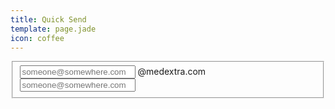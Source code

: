 ```yaml
---
title: Quick Send
template: page.jade
icon: coffee
---
```




<form class="ink-form" ng-controller="quick-send">
    <fieldset>
        <div class="control-group">
            <span class="control large-40 push-center">
                <input id="text-input" type="email" placeholder="someone@somewhere.com" ng-model="sender">
            </span>
            <span class="large-40 push-center">
                @medextra.com
            </spn>
            <div class="control large-80 push-center">
                <input id="text-input" type="email" placeholder="someone@somewhere.com" ng-model="sender">
            </div>
        </div>
    </fieldset>
</form>
